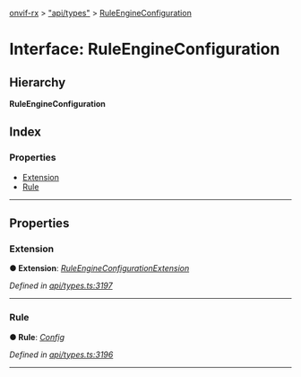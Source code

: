 [onvif-rx](../README.md) > ["api/types"](../modules/_api_types_.md) > [RuleEngineConfiguration](../interfaces/_api_types_.ruleengineconfiguration.md)

# Interface: RuleEngineConfiguration

## Hierarchy

**RuleEngineConfiguration**

## Index

### Properties

* [Extension](_api_types_.ruleengineconfiguration.md#extension)
* [Rule](_api_types_.ruleengineconfiguration.md#rule)

---

## Properties

<a id="extension"></a>

###  Extension

**● Extension**: *[RuleEngineConfigurationExtension](_api_types_.ruleengineconfigurationextension.md)*

*Defined in [api/types.ts:3197](https://github.com/patrickmichalina/onvif-rx/blob/1596479/src/api/types.ts#L3197)*

___
<a id="rule"></a>

###  Rule

**● Rule**: *[Config](_api_types_.config.md)*

*Defined in [api/types.ts:3196](https://github.com/patrickmichalina/onvif-rx/blob/1596479/src/api/types.ts#L3196)*

___

